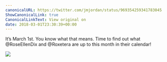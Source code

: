 ```yaml
---
canonicalURL: https://twitter.com/jmjordan/status/969354259341783045
ShowCanonicalLink: true
CanonicalLinkText: View original on
date: 2018-03-01T23:30:39+00:00
---
```

It’s March 1st. You know what that means. Time to find out what @RoseEllenDix and @Roxetera are up to this month in their calendar!

![](/images/969354259341783045-DXPWj14U8AAty0Q.jpg)